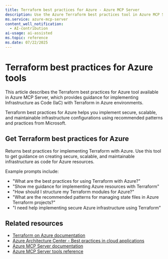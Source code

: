 ```yaml
---
title: Terraform best practices for Azure - Azure MCP Server
description: Use the Azure Terraform best practices tool in Azure MCP Server to get guidance on implementing Terraform for Azure resources.
ms.service: azure-mcp-server
content_well_notification: 
  - AI-contribution
ai-usage: ai-assisted
ms.topic: reference
ms.date: 07/22/2025
---
```


# Terraform best practices for Azure tools

This article describes the Terraform best practices for Azure tool available in Azure MCP Server, which provides guidance for implementing Infrastructure as Code (IaC) with Terraform in Azure environments.

Terraform best practices for Azure helps you implement secure, scalable, and maintainable infrastructure configurations using recommended patterns and practices from Microsoft.

## Get Terraform best practices for Azure

<!-- azmcp azureterraformbestpractices get -->

Returns best practices for implementing Terraform with Azure. Use this tool to get guidance on creating secure, scalable, and maintainable infrastructure as code for Azure resources.

Example prompts include:

- "What are the best practices for using Terraform with Azure?"
- "Show me guidance for implementing Azure resources with Terraform"
- "How should I structure my Terraform modules for Azure?"
- "What are the recommended patterns for managing state files in Azure Terraform projects?"
- "I need help implementing secure Azure infrastructure using Terraform"


## Related resources

- [Terraform on Azure documentation](/azure/developer/terraform/)
- [Azure Architecture Center - Best practices in cloud applications](/azure/architecture/best-practices/)
- [Azure MCP Server documentation](/azure/mcp-server/)
- [Azure MCP Server tools reference](/azure/mcp-server/tools/)
